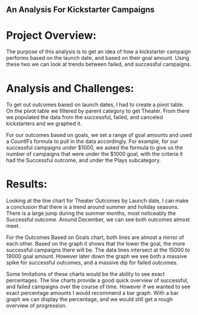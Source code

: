 ## An Analysis For Kickstarter Campaigns
# Project Overview: 
The purpose of this analysis is to get an idea of how a kickstarter campaign performs based on the launch date, and based on their goal amount. Using these two we can look at trends between failed, and successful campaigns.  

# Analysis and Challenges:
To get out outcomes based on launch dates, I had to create a pivot table. On the pivot table we filtered by parent category to get Theater. From there we populated the data from the successful, failed, and canceled kickstarters and we graphed it. 

For our outcomes based on goals, we set a range of goal amounts and used a CountIFs formula to pull in the data accordingly. For example, for our successful campaigns under $1000, we asked the formula to give us the number of campaigns that were under the $1000 goal, with the criteria it had the Successful outcome, and under the Plays subcategory.

# Results: 
Looking at the line chart for Theater Outcomes by Launch date, I can make a conclusion that there is a trend around summer and holiday seasons. There is a large jump during the summer months, most noticeably the Successful outcome. Around December, we can see both outcomes almost meet. 

For the Outcomes Based on Goals chart, both lines are almost a mirror of each other. 
Based on the graph it shows that the lower the goal, the more successful campaigns there will be. The data lines intersect at the 15000 to 19000 goal amount. However later down the graph we see both a massive spike for successful outcomes, and a massive dip for failed outcomes. 

Some limitations of these charts would be the ability to see exact percentages. The line charts provide a good quick overview of successful, and failed campaigns over the course of time. However if we wanted to see exact percentage amounts I would recommend a bar graph. With a bar graph we can display the percentage, and we would still get a rough overview of progression. 
